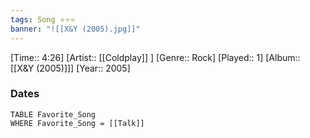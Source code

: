 ```yaml
---
tags: Song ⭐⭐⭐ 
banner: "![[X&Y (2005).jpg]]"
---
```

[Time:: 4:26]
[Artist:: [[Coldplay]] ]
[Genre:: Rock]
[Played:: 1]
[Album:: [[X&Y (2005)]]]
[Year:: 2005]
### Dates
````dataview
TABLE Favorite_Song
WHERE Favorite_Song = [[Talk]]
````